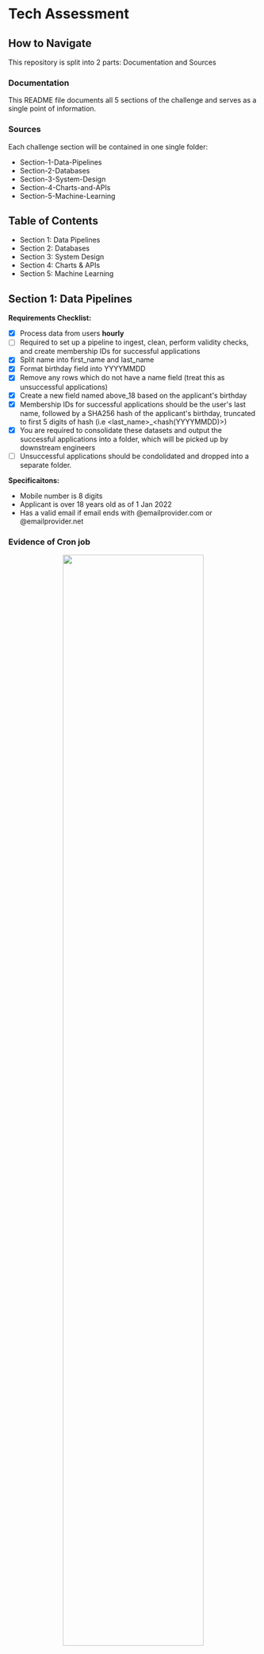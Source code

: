 # Tech Assessment

## How to Navigate

This repository is split into 2 parts: Documentation and Sources

### Documentation
This README file documents all 5 sections of the challenge and serves as a single point of information.

### Sources
Each challenge section will be contained in one single folder:
- Section-1-Data-Pipelines
- Section-2-Databases
- Section-3-System-Design
- Section-4-Charts-and-APIs
- Section-5-Machine-Learning

## Table of Contents
- Section 1: Data Pipelines
- Section 2: Databases
- Section 3: System Design
- Section 4: Charts & APIs
- Section 5: Machine Learning

## Section 1: Data Pipelines

**Requirements Checklist:**
- [x] Process data from users **hourly**
- [ ] Required to set up a pipeline to ingest, clean, perform validity checks, and create membership IDs for successful applications
- [x] Split name into first_name and last_name 
- [x] Format birthday field into YYYYMMDD
- [x] Remove any rows which do not have a name field (treat this as unsuccessful applications) 
- [x] Create a new field named above_18 based on the applicant's birthday
- [x] Membership IDs for successful applications should be the user's last name, followed by a SHA256 hash of the applicant's birthday, truncated to first 5 digits of hash (i.e <last_name>_<hash(YYYYMMDD)>) 
- [x] You are required to consolidate these datasets and output the successful applications into a folder, which will be picked up by downstream engineers
- [ ] Unsuccessful applications should be condolidated and dropped into a separate folder.

**Specificaitons:**
- Mobile number is 8 digits
- Applicant is over 18 years old as of 1 Jan 2022
- Has a valid email if email ends with @emailprovider.com or @emailprovider.net

### Evidence of Cron job
<p align="center" width="75%">
    <img width="75%" src="https://github.com/RoadRach/DETechAssessment-RachelAng/blob/main/Section-1-Data_Pipelines/cron.png">
</p>

Main code: Section-1-Data-Pipelines > cron_job > cron_application.py
Output : Section-1-Data-Pipelines > cron_job > output

## Section 2: Databases
### Assumption:
- In each transaction, quantity of each items bought is 1

### Requirements:
- [ ] Set up a PostgreSQL db using the docker image provided
- [ ] Have a dockerfile which will stand up db with the DDL statemnents to create the necessary tables
- [ ] Produce entity relationship diagrams
- [ ] Need to write SQL statement for the following: (1) Which are the top 10 members by spending (2) Which are the top 3 items that are frequently brought by members

### SQL queries:
- Which are the top 10 members by spending
```
SELECT customer_id, SUM(total_items_price) as spending
FROM tbl
GROUP BY customer_id
ORDER BY spending
```

- Which are the top 3 items that are frequently brought (I am assuming it is supposed to be bought) by members
```
SELECT 
```

## Section 3: System Design

### Assumptions Checklist:
- [x] AWS is the cloud service provider
- [ ] Users are all based in Singapore
- [x] Users of web application using API to upload images are the company's clientele
- [ ] Image processing is meant by processing image to identify objects (ex. Plant species, types of dogs, etc)
- [x] Kafka stream is an external entity and only interacts with the cloud environment is uploading images to the cloud environment
- [x] Code written by engineers are in Java
- [x] Asumming code written are in short segments, run time for each function does not exceed 10 minutes
- [x] Processed data for analytics production should be automated
- [x] Business intelligence resource to be accessed by multiple analytical teams (Sales, Fiannce, Analytics)
- [x] SQL is the main language for BI

### System Requirements/Considerations:

#### Source data management
**Requirements:**
- Ingest uploaded images to cloud from Kafka streams
- Ingest uploaded images to cloud from users of a web application using an API

**Considerations:**
- Kafka Streams (considering AWS MSK): Noted needed cause we don't have to host a whole kafka cluster on AWS
- Kinesis: Pros (supports Java via Flink, auto scaling, pay as you use) Cons (Mainly for analytics, limitations )


#### Code managment on Cloud
**Requirements:**
- 

**Considerations:**
- Amazon API Gateway: creates REST APIs, prevents exposure of AWS credentials between client and cloud infra
- AWS Lambda: Pros: (No server management, execution time up to 15 min, run on demand, scaling is automated, supports Java)

#### Storage
- S3 access points (have diff policies for different types of users: biz analysts, finance analysts)

#### Business Intelligence on Cloud
- 

### System Design Overview
<p align="center" width="75%">
    <img width="75%" src="https://github.com/RoadRach/DETechAssessment-RachelAng/blob/main/Section-3-System-Design/System_Overview.png">
</p>

### S3 Bucket Design
<p align="center" width="75%">
    <img width="75%" src="https://github.com/RoadRach/DETechAssessment-RachelAng/blob/main/Section-3-System-Design/S3_Overview.png">
</p>


## Section 5: Machine Learning

Classification, Regression or Clustering?:
    Classification and Clustering so far
    Clustering is grouping unlabledexamples/data.  So we will go with classification.

Why did I choose this ML model:
 ML models that are NOT suitable: linear regression, logistic regression